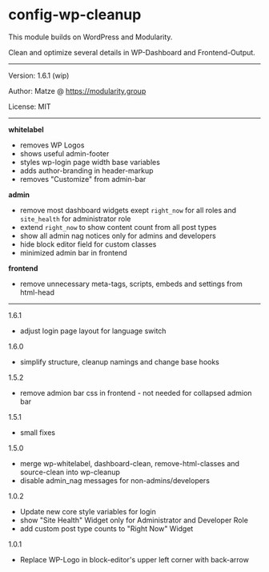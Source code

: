 # config-wp-cleanup

This module builds on WordPress and Modularity.

Clean and optimize several details in WP-Dashboard and Frontend-Output.

---

Version: 1.6.1 (wip)

Author: Matze @ https://modularity.group

License: MIT

---

**whitelabel**
- removes WP Logos
- shows useful admin-footer
- styles wp-login page width base variables
- adds author-branding in header-markup
- removes "Customize" from admin-bar

**admin**
- remove most dashboard widgets exept `right_now` for all roles and `site_health` for administrator role
- extend `right_now` to show content count from all post types
- show all admin nag notices only for admins and developers
- hide block editor field for custom classes
- minimized admin bar in frontend

**frontend**
- remove unnecessary meta-tags, scripts, embeds and settings from html-head

---

1.6.1
- adjust login page layout for language switch

1.6.0
- simplify structure, cleanup namings and change base hooks

1.5.2 
- remove admion bar css in frontend - not needed for collapsed admion bar

1.5.1
- small fixes

1.5.0 
- merge wp-whitelabel, dashboard-clean, remove-html-classes and source-clean into wp-cleanup
- disable admin_nag messages for non-admins/developers

1.0.2
- Update new core style variables for login
- show "Site Health" Widget only for Administrator and Developer Role
- add custom post type counts to "Right Now" Widget 

1.0.1
- Replace WP-Logo in block-editor's upper left corner with back-arrow 
